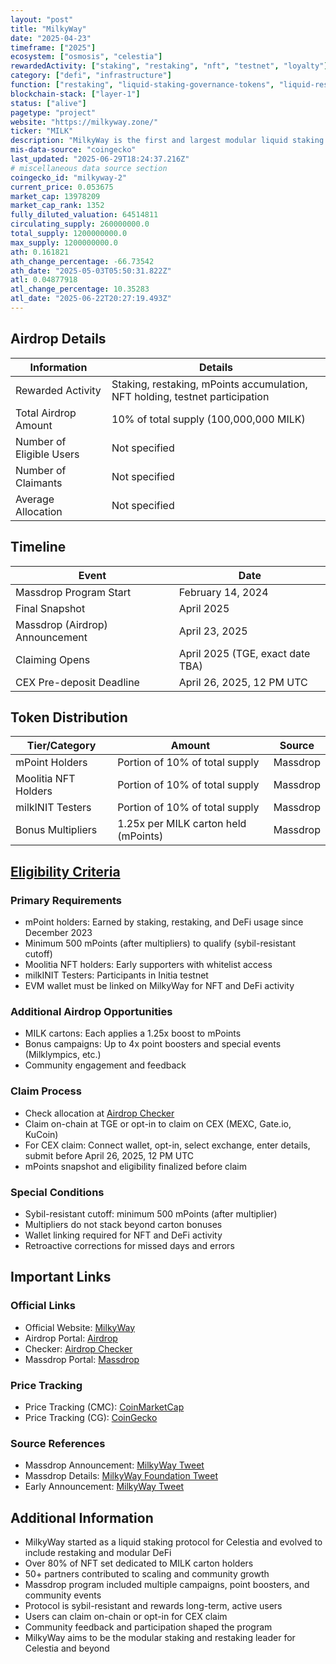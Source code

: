 ```yaml
---
layout: "post"
title: "MilkyWay"
date: "2025-04-23"
timeframe: ["2025"]
ecosystem: ["osmosis", "celestia"]
rewardedActivity: ["staking", "restaking", "nft", "testnet", "loyalty"]
category: ["defi", "infrastructure"]
function: ["restaking", "liquid-staking-governance-tokens", "liquid-restaking-governance-tokens", "liquid-staking", "smart-contract-platform"]
blockchain-stack: ["layer-1"]
status: ["alive"]
pagetype: "project"
website: "https://milkyway.zone/"
ticker: "MILK"
description: "MilkyWay is the first and largest modular liquid staking and restaking protocol for Celestia, rewarding users for staking, restaking, and community engagement through mPoints and NFTs."
mis-data-source: "coingecko"
last_updated: "2025-06-29T18:24:37.216Z"
# miscellaneous data source section
coingecko_id: "milkyway-2"
current_price: 0.053675
market_cap: 13978209
market_cap_rank: 1352
fully_diluted_valuation: 64514811
circulating_supply: 260000000.0
total_supply: 1200000000.0
max_supply: 1200000000.0
ath: 0.161821
ath_change_percentage: -66.73542
ath_date: "2025-05-03T05:50:31.822Z"
atl: 0.04877918
atl_change_percentage: 10.35283
atl_date: "2025-06-22T20:27:19.493Z"
---
```


## Airdrop Details

| Information              | Details                                                     |
| ------------------------ | ----------------------------------------------------------- |
| Rewarded Activity        | Staking, restaking, mPoints accumulation, NFT holding, testnet participation |
| Total Airdrop Amount     | 10% of total supply (100,000,000 MILK)                      |
| Number of Eligible Users | Not specified                                               |
| Number of Claimants      | Not specified                                               |
| Average Allocation       | Not specified                                               |

## Timeline

| Event               | Date                                           |
| ------------------- | ---------------------------------------------- |
| Massdrop Program Start | February 14, 2024                            |
| Final Snapshot      | April 2025                                     |
| Massdrop (Airdrop) Announcement | April 23, 2025                     |
| Claiming Opens      | April 2025 (TGE, exact date TBA)               |
| CEX Pre-deposit Deadline | April 26, 2025, 12 PM UTC                 |

## Token Distribution

| Tier/Category      | Amount                                   | Source                    |
| ------------------ | ---------------------------------------- | ------------------------- |
| mPoint Holders     | Portion of 10% of total supply           | Massdrop                  |
| Moolitia NFT Holders | Portion of 10% of total supply         | Massdrop                  |
| milkINIT Testers   | Portion of 10% of total supply           | Massdrop                  |
| Bonus Multipliers  | 1.25x per MILK carton held (mPoints)     | Massdrop                  |

## [Eligibility Criteria](https://milk.xyz/airdrop)

### Primary Requirements

- mPoint holders: Earned by staking, restaking, and DeFi usage since December 2023
- Minimum 500 mPoints (after multipliers) to qualify (sybil-resistant cutoff)
- Moolitia NFT holders: Early supporters with whitelist access
- milkINIT Testers: Participants in Initia testnet
- EVM wallet must be linked on MilkyWay for NFT and DeFi activity

### Additional Airdrop Opportunities

- MILK cartons: Each applies a 1.25x boost to mPoints
- Bonus campaigns: Up to 4x point boosters and special events (Milklympics, etc.)
- Community engagement and feedback

### Claim Process

- Check allocation at [Airdrop Checker](https://milkyway.zone/checker)
- Claim on-chain at TGE or opt-in to claim on CEX (MEXC, Gate.io, KuCoin)
- For CEX claim: Connect wallet, opt-in, select exchange, enter details, submit before April 26, 2025, 12 PM UTC
- mPoints snapshot and eligibility finalized before claim

### Special Conditions

- Sybil-resistant cutoff: minimum 500 mPoints (after multiplier)
- Multipliers do not stack beyond carton bonuses
- Wallet linking required for NFT and DeFi activity
- Retroactive corrections for missed days and errors

## Important Links

### Official Links

- Official Website: [MilkyWay](https://milkyway.zone/)
- Airdrop Portal: [Airdrop](https://milkyway.zone/airdrop)
- Checker: [Airdrop Checker](https://milkyway.zone/checker)
- Massdrop Portal: [Massdrop](https://massdrop.milkyway.zone)

### Price Tracking

- Price Tracking (CMC): [CoinMarketCap](https://coinmarketcap.com/currencies/milkyway/)
- Price Tracking (CG): [CoinGecko](https://www.coingecko.com/en/coins/milkyway)

### Source References

- Massdrop Announcement: [MilkyWay Tweet](https://x.com/milky_way_zone/status/1915096004380275064)
- Massdrop Details: [MilkyWay Foundation Tweet](https://x.com/MilkyWayFDN/status/1915095643007389879)
- Early Announcement: [MilkyWay Tweet](https://x.com/milky_way_zone/status/1895546318321566091)

## Additional Information

- MilkyWay started as a liquid staking protocol for Celestia and evolved to include restaking and modular DeFi
- Over 80% of NFT set dedicated to MILK carton holders
- 50+ partners contributed to scaling and community growth
- Massdrop program included multiple campaigns, point boosters, and community events
- Protocol is sybil-resistant and rewards long-term, active users
- Users can claim on-chain or opt-in for CEX claim
- Community feedback and participation shaped the program
- MilkyWay aims to be the modular staking and restaking leader for Celestia and beyond